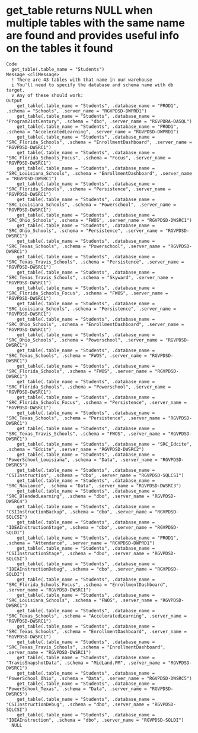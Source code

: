 # get_table returns NULL when multiple tables with the same name are found and provides useful info on the tables it found

    Code
      get_table(.table_name = "Students")
    Message <cliMessage>
      ! There are 43 tables with that name in our warehouse
      i You'll need to specify the database and schema name with db target.
      v Any of these should work:
    Output
        get_table(.table_name = "Students", .database_name = "PROD1", .schema = "Schools", .server_name = "RGVPDSD-DWPRD1")
        get_table(.table_name = "Students", .database_name = "Program21stCentury", .schema = "dbo", .server_name = "RGVPDRA-DASQL")
        get_table(.table_name = "Students", .database_name = "PROD1", .schema = "AcceleratedLearning", .server_name = "RGVPDSD-DWPRD1")
        get_table(.table_name = "Students", .database_name = "SRC_Florida_Schools", .schema = "EnrollmentDashboard", .server_name = "RGVPDSD-DWSRC1")
        get_table(.table_name = "Students", .database_name = "SRC_Florida_Schools_Focus", .schema = "Focus", .server_name = "RGVPDSD-DWSRC1")
        get_table(.table_name = "Students", .database_name = "SRC_Louisiana_Schools", .schema = "EnrollmentDashboard", .server_name = "RGVPDSD-DWSRC1")
        get_table(.table_name = "Students", .database_name = "SRC_Florida_Schools", .schema = "Persistence", .server_name = "RGVPDSD-DWSRC1")
        get_table(.table_name = "Students", .database_name = "SRC_Louisiana_Schools", .schema = "Powerschool", .server_name = "RGVPDSD-DWSRC1")
        get_table(.table_name = "Students", .database_name = "SRC_Ohio_Schools", .schema = "FWOS", .server_name = "RGVPDSD-DWSRC1")
        get_table(.table_name = "Students", .database_name = "SRC_Ohio_Schools", .schema = "Persistence", .server_name = "RGVPDSD-DWSRC1")
        get_table(.table_name = "Students", .database_name = "SRC_Texas_Schools", .schema = "Powerschool", .server_name = "RGVPDSD-DWSRC1")
        get_table(.table_name = "Students", .database_name = "SRC_Texas_Travis_Schools", .schema = "Persistence", .server_name = "RGVPDSD-DWSRC1")
        get_table(.table_name = "Students", .database_name = "SRC_Texas_Travis_Schools", .schema = "Skyward", .server_name = "RGVPDSD-DWSRC1")
        get_table(.table_name = "Students", .database_name = "SRC_Florida_Schools_Focus", .schema = "FWOS", .server_name = "RGVPDSD-DWSRC1")
        get_table(.table_name = "Students", .database_name = "SRC_Louisiana_Schools", .schema = "Persistence", .server_name = "RGVPDSD-DWSRC1")
        get_table(.table_name = "Students", .database_name = "SRC_Ohio_Schools", .schema = "EnrollmentDashboard", .server_name = "RGVPDSD-DWSRC1")
        get_table(.table_name = "Students", .database_name = "SRC_Ohio_Schools", .schema = "Powerschool", .server_name = "RGVPDSD-DWSRC1")
        get_table(.table_name = "Students", .database_name = "SRC_Texas_Schools", .schema = "FWOS", .server_name = "RGVPDSD-DWSRC1")
        get_table(.table_name = "Students", .database_name = "SRC_Florida_Schools", .schema = "FWOS", .server_name = "RGVPDSD-DWSRC1")
        get_table(.table_name = "Students", .database_name = "SRC_Florida_Schools", .schema = "Powerschool", .server_name = "RGVPDSD-DWSRC1")
        get_table(.table_name = "Students", .database_name = "SRC_Florida_Schools_Focus", .schema = "Persistence", .server_name = "RGVPDSD-DWSRC1")
        get_table(.table_name = "Students", .database_name = "SRC_Texas_Schools", .schema = "Persistence", .server_name = "RGVPDSD-DWSRC1")
        get_table(.table_name = "Students", .database_name = "SRC_Texas_Travis_Schools", .schema = "FWOS", .server_name = "RGVPDSD-DWSRC1")
        get_table(.table_name = "Students", .database_name = "SRC_Edcite", .schema = "Edcite", .server_name = "RGVPDSD-DWSRC2")
        get_table(.table_name = "Students", .database_name = "PowerSchool_Louisiana", .schema = "Data", .server_name = "RGVPDSD-DWSRC5")
        get_table(.table_name = "Students", .database_name = "CSIInstruction", .schema = "dbo", .server_name = "RGVPDSD-SQLCSI")
        get_table(.table_name = "Students", .database_name = "SRC_Naviance", .schema = "Data", .server_name = "RGVPDSD-DWSRC3")
        get_table(.table_name = "Students", .database_name = "SRC_BlendedLearning", .schema = "dbo", .server_name = "RGVPDSD-DWSRC4")
        get_table(.table_name = "Students", .database_name = "CSIInstructionBackup", .schema = "dbo", .server_name = "RGVPDSD-SQLCSI")
        get_table(.table_name = "Students", .database_name = "IDEAInstructionStage", .schema = "dbo", .server_name = "RGVPDSD-SQLDI")
        get_table(.table_name = "Students", .database_name = "PROD1", .schema = "Attendance", .server_name = "RGVPDSD-DWPRD1")
        get_table(.table_name = "Students", .database_name = "CSIInstructionStage", .schema = "dbo", .server_name = "RGVPDSD-SQLCSI")
        get_table(.table_name = "Students", .database_name = "IDEAInstructionDebug", .schema = "dbo", .server_name = "RGVPDSD-SQLDI")
        get_table(.table_name = "Students", .database_name = "SRC_Florida_Schools_Focus", .schema = "EnrollmentDashboard", .server_name = "RGVPDSD-DWSRC1")
        get_table(.table_name = "Students", .database_name = "SRC_Louisiana_Schools", .schema = "FWOS", .server_name = "RGVPDSD-DWSRC1")
        get_table(.table_name = "Students", .database_name = "SRC_Texas_Schools", .schema = "AcceleratedLearning", .server_name = "RGVPDSD-DWSRC1")
        get_table(.table_name = "Students", .database_name = "SRC_Texas_Schools", .schema = "EnrollmentDashboard", .server_name = "RGVPDSD-DWSRC1")
        get_table(.table_name = "Students", .database_name = "SRC_Texas_Travis_Schools", .schema = "EnrollmentDashboard", .server_name = "RGVPDSD-DWSRC1")
        get_table(.table_name = "Students", .database_name = "TravisSnapshotData", .schema = "MidLand.PM", .server_name = "RGVPDSD-DWSRC1")
        get_table(.table_name = "Students", .database_name = "PowerSchool_Ohio", .schema = "Data", .server_name = "RGVPDSD-DWSRC5")
        get_table(.table_name = "Students", .database_name = "PowerSchool_Texas", .schema = "Data", .server_name = "RGVPDSD-DWSRC5")
        get_table(.table_name = "Students", .database_name = "CSIInstructionDebug", .schema = "dbo", .server_name = "RGVPDSD-SQLCSI")
        get_table(.table_name = "Students", .database_name = "IDEAInstruction", .schema = "dbo", .server_name = "RGVPDSD-SQLDI")
      NULL

